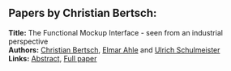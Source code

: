 <h2>Papers by Christian Bertsch:</h2>
<p>
<b>Title:</b> The Functional Mockup Interface  - seen from an industrial perspective<br />
<b>Authors:</b> <a href="../authors/author_37.html">Christian Bertsch</a>, <a href="../authors/author_2.html">Elmar Ahle</a> and <a href="../authors/author_283.html">Ulrich Schulmeister</a><br />
<b>Links:</b> <a href="../abstracts/abstract_3.pdf">Abstract</a>, <a href="../submissions/ECP1409627_BertschAhleSchulmeister.pdf">Full paper</a>
</p>